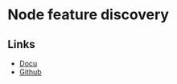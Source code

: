 # Node feature discovery

## Links

- [Docu](https://kubernetes-sigs.github.io/node-feature-discovery/stable/get-started/index.html)
- [Github](https://github.com/kubernetes-sigs/node-feature-discovery)